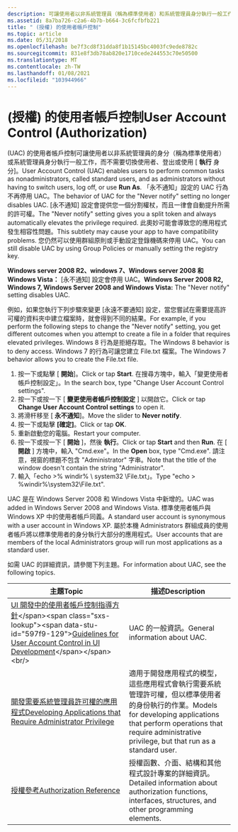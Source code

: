 ```yaml
---
description: 可讓使用者以非系統管理員（稱為標準使用者）和系統管理員身分執行一般工作，而不需要切換使用者、登出或使用 [執行身分]。
ms.assetid: 8a7ba726-c2a6-4b7b-b664-3c6fcfbfb221
title: " (授權) 的使用者帳戶控制"
ms.topic: article
ms.date: 05/31/2018
ms.openlocfilehash: be7f3cd8f31dda8f1b15145bc4003fc9ede8782c
ms.sourcegitcommit: 831e8f3db78ab820e1710cede244553c70e50500
ms.translationtype: MT
ms.contentlocale: zh-TW
ms.lasthandoff: 01/08/2021
ms.locfileid: "103944966"
---
```

# <a name="user-account-control-authorization"></a><span data-ttu-id="597f9-103"> (授權) 的使用者帳戶控制</span><span class="sxs-lookup"><span data-stu-id="597f9-103">User Account Control (Authorization)</span></span>

<span data-ttu-id="597f9-104"> (UAC) 的使用者帳戶控制可讓使用者以非系統管理員的身分（稱為標準使用者）或系統管理員身分執行一般工作，而不需要切換使用者、登出或使用 [ **執行** 身分]。</span><span class="sxs-lookup"><span data-stu-id="597f9-104">User Account Control (UAC) enables users to perform common tasks as nonadministrators, called standard users, and as administrators without having to switch users, log off, or use **Run As**.</span></span> <span data-ttu-id="597f9-105">「永不通知」設定的 UAC 行為不再停用 UAC。</span><span class="sxs-lookup"><span data-stu-id="597f9-105">The behavior of UAC for the "Never notify" setting no longer disables UAC.</span></span> <span data-ttu-id="597f9-106">[永不通知] 設定會提供您一個分割權杖，而且一律會自動提升所需的許可權。</span><span class="sxs-lookup"><span data-stu-id="597f9-106">The "Never notify" setting gives you a split token and always automatically elevates the privilege required.</span></span> <span data-ttu-id="597f9-107">此奧妙可能會導致您的應用程式發生相容性問題。</span><span class="sxs-lookup"><span data-stu-id="597f9-107">This subtlety may cause your app to have compatibility problems.</span></span> <span data-ttu-id="597f9-108">您仍然可以使用群組原則或手動設定登錄機碼來停用 UAC。</span><span class="sxs-lookup"><span data-stu-id="597f9-108">You can still disable UAC by using Group Policies or manually setting the registry key.</span></span>

<span data-ttu-id="597f9-109">**Windows server 2008 R2、windows 7、Windows server 2008 和 Windows Vista：** [永不通知] 設定會停用 UAC。</span><span class="sxs-lookup"><span data-stu-id="597f9-109">**Windows Server 2008 R2, Windows 7, Windows Server 2008 and Windows Vista:** The "Never notify" setting disables UAC.</span></span>

<span data-ttu-id="597f9-110">例如，如果您執行下列步驟來變更 [永遠不要通知] 設定，當您嘗試在需要提高許可權的資料夾中建立檔案時，就會得到不同的結果。</span><span class="sxs-lookup"><span data-stu-id="597f9-110">For example, if you perform the following steps to change the "Never notify" setting, you get different outcomes when you attempt to create a file in a folder that requires elevated privileges.</span></span> <span data-ttu-id="597f9-111">Windows 8 行為是拒絕存取。</span><span class="sxs-lookup"><span data-stu-id="597f9-111">The Windows 8 behavior is to deny access.</span></span> <span data-ttu-id="597f9-112">Windows 7 的行為可讓您建立 File.txt 檔案。</span><span class="sxs-lookup"><span data-stu-id="597f9-112">The Windows 7 behavior allows you to create the File.txt file.</span></span>

1.  <span data-ttu-id="597f9-113">按一下或點擊 [ **開始**]。</span><span class="sxs-lookup"><span data-stu-id="597f9-113">Click or tap **Start**.</span></span> <span data-ttu-id="597f9-114">在搜尋方塊中，輸入「變更使用者帳戶控制設定」。</span><span class="sxs-lookup"><span data-stu-id="597f9-114">In the search box, type "Change User Account Control settings".</span></span>
2.  <span data-ttu-id="597f9-115">按一下或按一下 [ **變更使用者帳戶控制設定** ] 以開啟它。</span><span class="sxs-lookup"><span data-stu-id="597f9-115">Click or tap **Change User Account Control settings** to open it.</span></span>
3.  <span data-ttu-id="597f9-116">將滑杆移至 [ **永不通知**]。</span><span class="sxs-lookup"><span data-stu-id="597f9-116">Move the slider to **Never notify**.</span></span>
4.  <span data-ttu-id="597f9-117">按一下或點擊 **[確定]**。</span><span class="sxs-lookup"><span data-stu-id="597f9-117">Click or tap **OK**.</span></span>
5.  <span data-ttu-id="597f9-118">重新啟動您的電腦。</span><span class="sxs-lookup"><span data-stu-id="597f9-118">Restart your computer.</span></span>
6.  <span data-ttu-id="597f9-119">按一下或按一下 [ **開始** ]，然後 **執行**。</span><span class="sxs-lookup"><span data-stu-id="597f9-119">Click or tap **Start** and then **Run**.</span></span> <span data-ttu-id="597f9-120">在 [ **開啟** ] 方塊中，輸入 "Cmd.exe"。</span><span class="sxs-lookup"><span data-stu-id="597f9-120">In the **Open** box, type "Cmd.exe".</span></span> <span data-ttu-id="597f9-121">請注意，視窗的標題不包含 "Administrator" 字串。</span><span class="sxs-lookup"><span data-stu-id="597f9-121">Note that the title of the window doesn't contain the string "Administrator".</span></span>
7.  <span data-ttu-id="597f9-122">輸入「echo >% windir% \\ system32 \\File.txt」。</span><span class="sxs-lookup"><span data-stu-id="597f9-122">Type "echo > %windir%\\system32\\File.txt".</span></span>

<span data-ttu-id="597f9-123">UAC 是在 Windows Server 2008 和 Windows Vista 中新增的。</span><span class="sxs-lookup"><span data-stu-id="597f9-123">UAC was added in Windows Server 2008 and Windows Vista.</span></span> <span data-ttu-id="597f9-124">標準使用者帳戶與 Windows XP 中的使用者帳戶同義。</span><span class="sxs-lookup"><span data-stu-id="597f9-124">A standard user account is synonymous with a user account in Windows XP.</span></span> <span data-ttu-id="597f9-125">屬於本機 Administrators 群組成員的使用者帳戶將以標準使用者的身分執行大部分的應用程式。</span><span class="sxs-lookup"><span data-stu-id="597f9-125">User accounts that are members of the local Administrators group will run most applications as a standard user.</span></span>

<span data-ttu-id="597f9-126">如需 UAC 的詳細資訊，請參閱下列主題。</span><span class="sxs-lookup"><span data-stu-id="597f9-126">For information about UAC, see the following topics.</span></span>



| <span data-ttu-id="597f9-127">主題</span><span class="sxs-lookup"><span data-stu-id="597f9-127">Topic</span></span>                                                                                                                                        | <span data-ttu-id="597f9-128">描述</span><span class="sxs-lookup"><span data-stu-id="597f9-128">Description</span></span>                                                                                                                                   |
|----------------------------------------------------------------------------------------------------------------------------------------------|-----------------------------------------------------------------------------------------------------------------------------------------------|
| <span data-ttu-id="597f9-129">[UI 開發中的使用者帳戶控制指導方針](https://msdn.microsoft.com/library/aa511445(l=en-us,v=MSDN.10).aspx)</span><span class="sxs-lookup"><span data-stu-id="597f9-129">[Guidelines for User Account Control in UI Development](https://msdn.microsoft.com/library/aa511445(l=en-us,v=MSDN.10).aspx)</span></span><br/> | <span data-ttu-id="597f9-130">UAC 的一般資訊。</span><span class="sxs-lookup"><span data-stu-id="597f9-130">General information about UAC.</span></span><br/>                                                                                                     |
| [<span data-ttu-id="597f9-131">開發需要系統管理員許可權的應用程式</span><span class="sxs-lookup"><span data-stu-id="597f9-131">Developing Applications that Require Administrator Privilege</span></span>](developing-applications-that-require-administrator-privilege.md)<br/>  | <span data-ttu-id="597f9-132">適用于開發應用程式的模型，這些應用程式會執行需要系統管理許可權，但以標準使用者的身份執行的作業。</span><span class="sxs-lookup"><span data-stu-id="597f9-132">Models for developing applications that perform operations that require administrative privilege, but that run as a standard user.</span></span><br/> |
| [<span data-ttu-id="597f9-133">授權參考</span><span class="sxs-lookup"><span data-stu-id="597f9-133">Authorization Reference</span></span>](authorization-reference.md)<br/>                                                                            | <span data-ttu-id="597f9-134">授權函數、介面、結構和其他程式設計專案的詳細資訊。</span><span class="sxs-lookup"><span data-stu-id="597f9-134">Detailed information about authorization functions, interfaces, structures, and other programming elements.</span></span><br/>                        |



 

 

 




